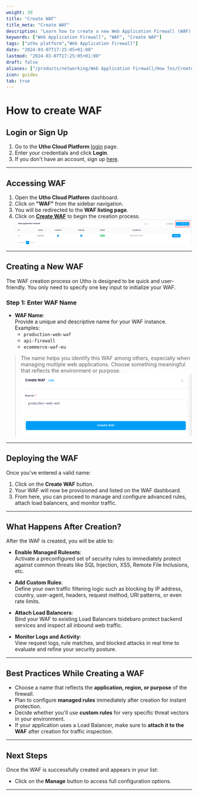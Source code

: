 ```yaml
---
weight: 30
title: "Create WAF"
title_meta: "Create WAF"
description: "Learn how to create a new Web Application Firewall (WAF) to protect your applications from malicious traffic, injections, and other common threats."
keywords: ["Web Application Firewall", "WAF", "Create WAF"]
tags: ["utho platform","Web Application Firewall"]
date: "2024-03-07T17:25:05+01:00"
lastmod: "2024-03-07T17:25:05+01:00"
draft: false 
aliases: ["/products/networking/Web Application Firewall/How Tos/Create WAF"]
icon: guides
tab: true
---
```

# **How to create WAF**

## **Login or Sign Up**

1. Go to the **Utho Cloud Platform** [login](https://console.utho.com/login) page.
2. Enter your credentials and click **Login**.
3. If you don't have an account, sign up [here](https://console.utho.com/signup).

---

## **Accessing WAF**

1. Open the **Utho Cloud Platform** dashboard.
2. Click on **"WAF"** from the sidebar navigation.
3. You will be redirected to the **WAF listing page**.
4. Click on **[Create WAF](https://console.utho.com/waf/create)** to begin the creation process.
![alt text](image.png)
---

## **Creating a New WAF**

The WAF creation process on Utho is designed to be quick and user-friendly. You only need to specify one key input to initialize your WAF.

### **Step 1: Enter WAF Name**

- **WAF Name**:  
  Provide a unique and descriptive name for your WAF instance.  
  Examples:  
  - `production-web-waf`  
  - `api-firewall`  
  - `ecommerce-waf-eu`

> The name helps you identify this WAF among others, especially when managing multiple web applications. Choose something meaningful that reflects the environment or purpose.
![alt text](image-1.png)
---

## **Deploying the WAF**

Once you’ve entered a valid name:

1. Click on the **Create WAF** button.
2. Your WAF will now be provisioned and listed on the WAF dashboard.
3. From here, you can proceed to manage and configure advanced rules, attach load balancers, and monitor traffic.

---

## **What Happens After Creation?**

After the WAF is created, you will be able to:

- **Enable Managed Rulesets**:  
  Activate a preconfigured set of security rules to immediately protect against common threats like SQL Injection, XSS, Remote File Inclusions, etc.

- **Add Custom Rules**:  
  Define your own traffic filtering logic such as blocking by IP address, country, user-agent, headers, request method, URI patterns, or even rate limits.

- **Attach Load Balancers**:  
  Bind your WAF to existing Load Balancers tsidebaro protect backend services and inspect all inbound web traffic.

- **Monitor Logs and Activity**:  
  View request logs, rule matches, and blocked attacks in real time to evaluate and refine your security posture.

---

## **Best Practices While Creating a WAF**

- Choose a name that reflects the **application, region, or purpose** of the firewall.
- Plan to configure **managed rules** immediately after creation for instant protection.
- Decide whether you'll use **custom rules** for very specific threat vectors in your environment.
- If your application uses a Load Balancer, make sure to **attach it to the WAF** after creation for traffic inspection.

---

## **Next Steps**

Once the WAF is successfully created and appears in your list:

- Click on the **Manage** button to access full configuration options.
---
